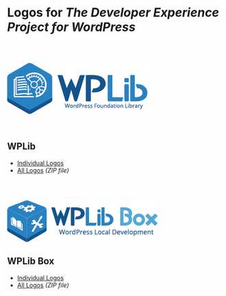 # Logos for _The Developer Experience Project for WordPress_
<br>
<br>

![WPLib Logo](https://raw.githubusercontent.com/wplib/logos/master/wplib/wplib-logo-0.5x-horizontal.png)

<br>

## WPLib

- [Individual Logos](https://github.com/wplib/logos/tree/master/wplib)
- [All Logos](https://raw.githubusercontent.com/wplib/logos/master/zips/wplib-logos.zip) _(ZIP file)_
<br>
<br>


![WPLib Box Logo](https://raw.githubusercontent.com/wplib/logos/master/wplib-box/wplib-box-logo-0.5x-horizontal.png)
<br>
## WPLib Box

- [Individual Logos](https://github.com/wplib/logos/tree/master/wplib-box)
- [All Logos](https://raw.githubusercontent.com/wplib/logos/master/zips/wplib-box-logos.zip) _(ZIP file)_




